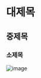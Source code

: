 # 대제목
## 중제목
### 소제목
![image](https://github.com/user-attachments/assets/36c82cf6-5ea9-42b4-ae77-b942f1342304)
